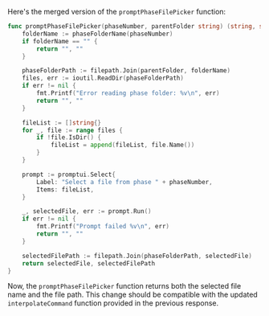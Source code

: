 Here's the merged version of the `promptPhaseFilePicker` function:

```go
func promptPhaseFilePicker(phaseNumber, parentFolder string) (string, string) {
	folderName := phaseFolderName(phaseNumber)
	if folderName == "" {
		return "", ""
	}

	phaseFolderPath := filepath.Join(parentFolder, folderName)
	files, err := ioutil.ReadDir(phaseFolderPath)
	if err != nil {
		fmt.Printf("Error reading phase folder: %v\n", err)
		return "", ""
	}

	fileList := []string{}
	for _, file := range files {
		if !file.IsDir() {
			fileList = append(fileList, file.Name())
		}
	}

	prompt := promptui.Select{
		Label: "Select a file from phase " + phaseNumber,
		Items: fileList,
	}

	_, selectedFile, err := prompt.Run()
	if err != nil {
		fmt.Printf("Prompt failed %v\n", err)
		return "", ""
	}

	selectedFilePath := filepath.Join(phaseFolderPath, selectedFile)
	return selectedFile, selectedFilePath
}
```

Now, the `promptPhaseFilePicker` function returns both the selected file name and the file path. This change should be compatible with the updated `interpolateCommand` function provided in the previous response.